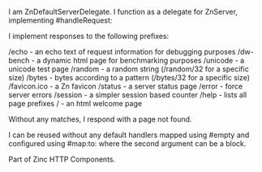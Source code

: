 I am ZnDefaultServerDelegate.
I function as a delegate for ZnServer, implementing #handleRequest:

I implement responses to the following prefixes:

/echo - an echo text of request information for debugging purposes
/dw-bench - a dynamic html page for benchmarking purposes
/unicode - a unicode test page
/random - a random string (/random/32 for a specific size)
/bytes - bytes according to a pattern (/bytes/32 for a specific size)
/favicon.ico - a Zn favicon
/status - a server status page
/error - force server errors
/session - a simpler session based counter
/help - lists all page prefixes
/ - an html welcome page

Without any matches, I respond with a page not found.

I can be reused without any default handlers mapped using #empty and configured using #map:to: where the second argument can be a block.

Part of Zinc HTTP Components.